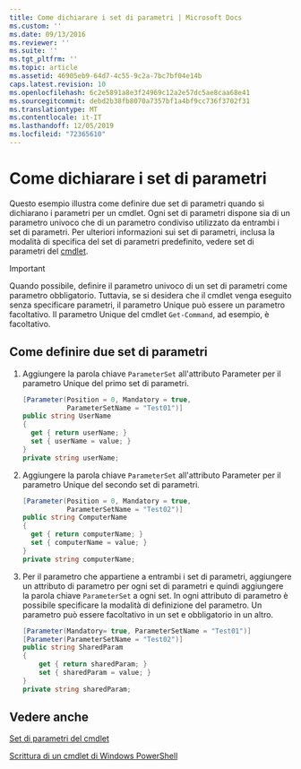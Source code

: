 ```yaml
---
title: Come dichiarare i set di parametri | Microsoft Docs
ms.custom: ''
ms.date: 09/13/2016
ms.reviewer: ''
ms.suite: ''
ms.tgt_pltfrm: ''
ms.topic: article
ms.assetid: 46905eb9-64d7-4c55-9c2a-7bc7bf04e14b
caps.latest.revision: 10
ms.openlocfilehash: 6c2e5891a8e3f24969c12a2e57dc5ae8caa68e41
ms.sourcegitcommit: debd2b38fb8070a7357bf1a4bf9cc736f3702f31
ms.translationtype: MT
ms.contentlocale: it-IT
ms.lasthandoff: 12/05/2019
ms.locfileid: "72365610"
---
```

# <a name="how-to-declare-parameter-sets"></a>Come dichiarare i set di parametri

Questo esempio illustra come definire due set di parametri quando si dichiarano i parametri per un cmdlet. Ogni set di parametri dispone sia di un parametro univoco che di un parametro condiviso utilizzato da entrambi i set di parametri. Per ulteriori informazioni sui set di parametri, inclusa la modalità di specifica del set di parametri predefinito, vedere set di parametri del [cmdlet](./cmdlet-parameter-sets.md).

> [!IMPORTANT]
> Quando possibile, definire il parametro univoco di un set di parametri come parametro obbligatorio. Tuttavia, se si desidera che il cmdlet venga eseguito senza specificare parametri, il parametro Unique può essere un parametro facoltativo. Il parametro Unique del cmdlet `Get-Command`, ad esempio, è facoltativo.

## <a name="how-to-define-two-parameter-sets"></a>Come definire due set di parametri

1. Aggiungere la parola chiave `ParameterSet` all'attributo Parameter per il parametro Unique del primo set di parametri.

   ```csharp
   [Parameter(Position = 0, Mandatory = true,
              ParameterSetName = "Test01")]
   public string UserName
   {
     get { return userName; }
     set { userName = value; }
   }
   private string userName;
   ```

2. Aggiungere la parola chiave `ParameterSet` all'attributo Parameter per il parametro Unique del secondo set di parametri.

   ```csharp
   [Parameter(Position = 0, Mandatory = true,
              ParameterSetName = "Test02")]
   public string ComputerName
   {
     get { return computerName; }
     set { computerName = value; }
   }
   private string computerName;
   ```

3. Per il parametro che appartiene a entrambi i set di parametri, aggiungere un attributo di parametro per ogni set di parametri e quindi aggiungere la parola chiave `ParameterSet` a ogni set. In ogni attributo di parametro è possibile specificare la modalità di definizione del parametro. Un parametro può essere facoltativo in un set e obbligatorio in un altro.

   ```csharp
   [Parameter(Mandatory= true, ParameterSetName = "Test01")]
   [Parameter(ParameterSetName = "Test02")]
   public string SharedParam
   {
       get { return sharedParam; }
       set { sharedParam = value; }
   }
   private string sharedParam;
   ```

## <a name="see-also"></a>Vedere anche

[Set di parametri del cmdlet](./cmdlet-parameter-sets.md)

[Scrittura di un cmdlet di Windows PowerShell](./writing-a-windows-powershell-cmdlet.md)
